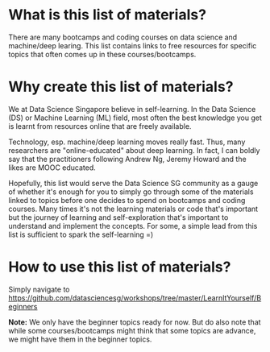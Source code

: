 What is this list of materials? 
====

There are many bootcamps and coding courses on data science and machine/deep learing. This list contains links to free resources for specific topics that often comes up in these courses/bootcamps. 

Why create this list of materials?
====

We at Data Science Singapore believe in self-learning. In the Data Science (DS) or Machine Learning (ML) field, most often the best knowledge you get is learnt from resources online that are freely available. 

Technology, esp. machine/deep learning moves really fast. Thus, many researchers are "online-educated" about deep learning. In fact, I can boldly say that the practitioners following Andrew Ng, Jeremy Howard and the likes are MOOC educated. 

Hopefully, this list would serve the Data Science SG community as a gauge of whether it's enough for you to simply go through some of the materials linked to topics before one decides to spend on bootcamps and coding courses. Many times it's not the learning materials or code that's important but the journey of learning and self-exploration that's important to understand and implement the concepts. For some, a simple lead from this list is sufficient to spark the self-learning =)


How to use this list of materials?
====

Simply navigate to https://github.com/datasciencesg/workshops/tree/master/LearnItYourself/Beginners

**Note:** We only have the beginner topics ready for now. But do also note that while some courses/bootcamps might think that some topics are advance, we might have them in the beginner topics.
